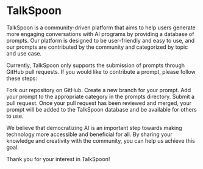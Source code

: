 # TalkSpoon
TalkSpoon is a community-driven platform that aims to help users generate more engaging conversations with AI programs by providing a database of prompts. Our platform is designed to be user-friendly and easy to use, and our prompts are contributed by the community and categorized by topic and use case.

Currently, TalkSpoon only supports the submission of prompts through GitHub pull requests. If you would like to contribute a prompt, please follow these steps:

Fork our repository on GitHub. Create a new branch for your prompt. Add your prompt to the appropriate category in the prompts directory. Submit a pull request. Once your pull request has been reviewed and merged, your prompt will be added to the TalkSpoon database and be available for others to use.

We believe that democratizing AI is an important step towards making technology more accessible and beneficial for all. By sharing your knowledge and creativity with the community, you can help us achieve this goal.

Thank you for your interest in TalkSpoon!
